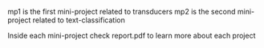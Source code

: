 mp1 is the first mini-project related to transducers
mp2 is the second mini-project related to text-classification

Inside each mini-project check report.pdf to learn more about each project
